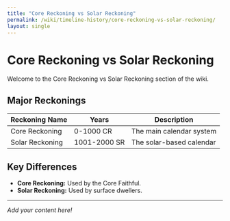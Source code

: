 ```yaml
---
title: "Core Reckoning vs Solar Reckoning"
permalink: /wiki/timeline-history/core-reckoning-vs-solar-reckoning/
layout: single
---
```


# Core Reckoning vs Solar Reckoning

Welcome to the Core Reckoning vs Solar Reckoning section of the wiki.

## Major Reckonings

| Reckoning Name   | Years        | Description                  |
|------------------|-------------|------------------------------|
| Core Reckoning   | 0-1000 CR   | The main calendar system     |
| Solar Reckoning  | 1001-2000 SR| The solar-based calendar     |

## Key Differences

- **Core Reckoning:** Used by the Core Faithful.
- **Solar Reckoning:** Used by surface dwellers.

---

_Add your content here!_ 